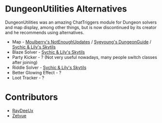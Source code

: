 # DungeonUtilities Alternatives

DungeonUtilities was an amazing
ChatTriggers module for Dungeon solvers and map
display, among other things, but
is now discontinued by its
creator and he recommends using alternatives.

* Map - [Moulberry's NotEnoughUpdates](https://modrinth.com/mod/notenoughupdates) / [Syeyoung's DungeonGuide](https://github.com/Dungeons-Guide/Skyblock-Dungeons-Guide/releases/latest) / [Sychic & Lily's Skytils](https://github.com/Skytils/SkytilsMod/releases/latest)
* Blaze Solver - [Sychic & Lily's Skytils](https://github.com/Skytils/SkytilsMod/releases/latest)
* Party Kicker - ? (Not very useful nowadays, many people switch classes after joining)
* Riddle Solver - [Sychic & Lily's Skytils](https://github.com/Skytils/SkytilsMod/releases/latest)
* Better Glowing Effect - ?
* Loot Tracker - ?

# Contributors

* [RayDeeUx](https://github.com/RayDeeUx)
* [Zetvue](https://zetvue.github.io/)
